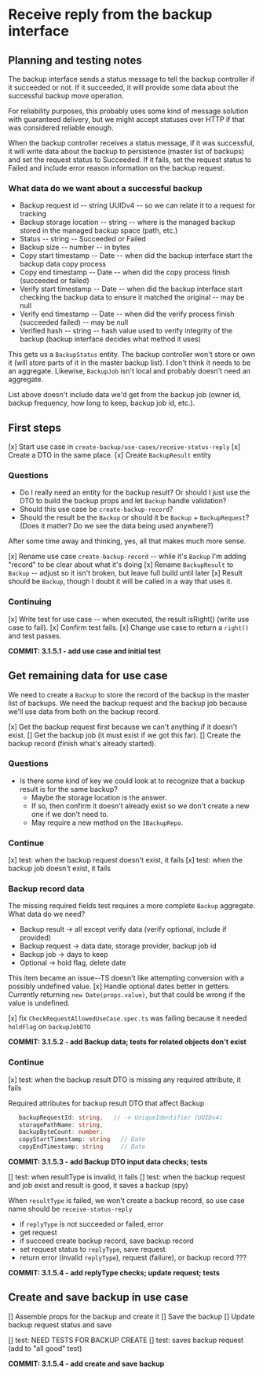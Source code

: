 # Receive reply from the backup interface

## Planning and testing notes
The backup interface sends a status message to tell the backup controller if it succeeded or not. If it succeeded, it will provide some data about the successful backup move operation.

For reliability purposes, this probably uses some kind of message solution with guaranteed delivery, but we might accept statuses over HTTP if that was considered reliable enough.

When the backup controller receives a status message, if it was successful, it will write data about the backup to persistence (master list of backups) and set the request status to Succeeded. If it fails, set the request status to Failed and include error reason information on the backup request.

### What data do we want about a successful backup
* Backup request id -- string UUIDv4 -- so we can relate it to a request for tracking
* Backup storage location -- string -- where is the managed backup stored in the managed backup space (path, etc.)
* Status -- string -- Succeeded or Failed
* Backup size -- number -- in bytes
* Copy start timestamp -- Date -- when did the backup interface start the backup data copy process
* Copy end timestamp -- Date -- when did the copy process finish (succeeded or failed)
* Verify start timestamp -- Date -- when did the backup interface start checking the backup data to ensure it matched the original -- may be null
* Verify end timestamp -- Date -- when did the verify process finish (succeeded failed) -- may be null
* Verified hash -- string -- hash value used to verify integrity of the backup (backup interface decides what method it uses)

This gets us a `BackupStatus` entity. The backup controller won't store or own it (will store parts of it in the master backup list). I don't think it needs to be an aggregate. Likewise, `BackupJob` isn't local and probably doesn't need an aggregate.

List above doesn't include data we'd get from the backup job (owner id, backup frequency, how long to keep, backup job id, etc.).


## First steps
[x] Start use case in `create-backup/use-cases/receive-status-reply`
[x] Create a DTO in the same place.
[x] Create `BackupResult` entity

### Questions
* Do I really need an entity for the backup result? Or should I just use the DTO to build the backup props and let `Backup` handle validation?
* Should this use case be `create-backup-record`?
* Should the result be the `Backup` or should it be `Backup` + `BackupRequest`? (Does it matter? Do we see the data being used anywhere?)

After some time away and thinking, yes, all that makes much more sense.

[x] Rename use case `create-backup-record` -- while it's `Backup` I'm adding "record" to be clear about what it's doing
[x] Rename `BackupResult` to `Backup` -- adjust so it isn't broken, but leave full build until later
[x] Result should be `Backup`, though I doubt it will be called in a way that uses it.

### Continuing

[x] Write test for use case -- when executed, the result isRight() (write use case to fail).
[x] Confirm test fails.
[x] Change use case to return a `right()` and test passes.

**COMMIT: 3.1.5.1 - add use case and initial test**

## Get remaining data for use case
We need to create a `Backup` to store the record of the backup in the master list of backups. We need the backup request and the backup job because we'll use data from both on the backup record.

[x] Get the backup request first because we can't anything if it doesn't exist.
[] Get the backup job (it must exist if we got this far).
[] Create the backup record (finish what's already started).

### Questions
* Is there some kind of key we could look at to recognize that a backup result is for the same backup?
  * Maybe the storage location is the answer.
  * If so, then confirm it doesn't already exist so we don't create a new one if we don't need to.
  * May require a new method on the `IBackupRepo`.

### Continue

[x] test: when the backup request doesn't exist, it fails
[x] test: when the backup job doesn't exist, it fails

### Backup record data
The missing required fields test requires a more complete `Backup` aggregate. What data do we need?
* Backup result -> all except verify data (verify optional, include if provided)
* Backup request -> data date, storage provider, backup job id
* Backup job -> days to keep
* Optional -> hold flag, delete date


This item became an issue--TS doesn't like attempting conversion with a possibly undefined value.
[x] Handle optional dates better in getters. Currently returning `new Date(props.value)`, but that could be wrong if the value is undefined.

[x] fix `CheckRequestAllowedUseCase.spec.ts` was failing because it needed `holdFlag` on `backupJobDTO`

**COMMIT: 3.1.5.2 - add Backup data; tests for related objects don't exist**

### Continue

[x] test: when the backup result DTO is missing any required attribute, it fails

Required attributes for backup result DTO that affect Backup
```typescript
   backupRequestId: string,   // -> UniqueIdentifier (UUIDv4)
   storagePathName: string,
   backupByteCount: number,  
   copyStartTimestamp: string   // Date
   copyEndTimestamp: string     // Date
```

**COMMIT: 3.1.5.3 - add Backup DTO input data checks; tests**

[] test: when resultType is invalid, it fails
[] test: when the backup request and job exist and result is good, it saves a backup (spy)

When `resultType` is failed, we won't create a backup record, so use case name should be `receive-status-reply`
* if `replyType` is not succeeded or failed, error
* get request
* if succeed create backup record, save backup record
* set request status to `replyType`, save request
* return error (invalid `replyType`), request (failure), or backup record ???

**COMMIT: 3.1.5.4 - add replyType checks; update request; tests**

## Create and save backup in use case
[] Assemble props for the backup and create it
[] Save the backup
[] Update backup request status and save

[] test: NEED TESTS FOR BACKUP CREATE
[] test: saves backup request (add to "all good" test)

**COMMIT: 3.1.5.4 - add create and save backup**


